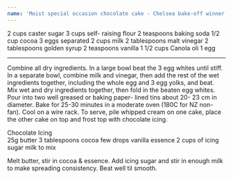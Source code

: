 ```yaml
---
name: 'Moist special occasion chocolate cake - Chelsea bake-off winner '
---
```


2 cups caster sugar
3 cups self- raising flour
2 teaspoons baking soda
1/2 cup cocoa
3 eggs separated
2 cups milk
2 tablespoons malt vinegar
2 tablespoons golden syrup
2 teaspoons vanilla
1 1/2 cups Canola oli
1 egg

---

Combine all dry ingredients.  In a large bowl beat the 3 egg whites until stiff.  In a separate bowl, combine milk and vinegar, then add the rest of the wet ingredients together, including the whole egg and 3 egg yolks, and beat.  Mix wet and dry ingredients together, then fold in the beaten egg whites.  Pour into two well greased or baking paper- lined tins about 20- 23 cm in diameter.  Bake for 25-30 minutes in a moderate oven (180C for NZ non-fan).  Cool on a wire rack.  To serve, pile whipped cream on one cake, place the other cake on top and frost top with chocolate icing.  

Chocolate Icing  
25g butter 
3  tablespoons cocoa
few drops vanilla essence 
2 cups  of icing sugar
milk to mix

Melt butter, stir in cocoa & essence.  Add icing sugar and stir in enough milk to make spreading consistency.  Beat well til smooth.

